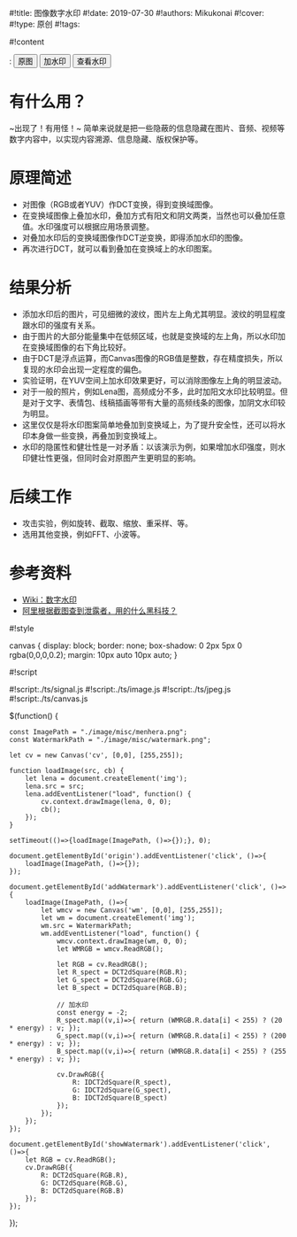 
#!title:    图像数字水印
#!date:     2019-07-30
#!authors:  Mikukonai
#!cover:    
#!type:     原创
#!tags:     

#!content

: <button id="origin" class="MikumarkButton">原图</button> <button id="addWatermark" class="MikumarkButton">加水印</button> <button id="showWatermark" class="MikumarkButton">查看水印</button>

<canvas id="cv" style="width:256px;height:256px;" width="256" height="256"></canvas>

<canvas id="wm" style="width:256px;height:256px;display: none;" width="256" height="256"></canvas>

# 有什么用？

~出现了！有用怪！~ 简单来说就是把一些隐蔽的信息隐藏在图片、音频、视频等数字内容中，以实现内容溯源、信息隐藏、版权保护等。

# 原理简述

- 对图像（RGB或者YUV）作DCT变换，得到变换域图像。
- 在变换域图像上叠加水印，叠加方式有阳文和阴文两类，当然也可以叠加任意值。水印强度可以根据应用场景调整。
- 对叠加水印后的变换域图像作DCT逆变换，即得添加水印的图像。
- 再次进行DCT，就可以看到叠加在变换域上的水印图案。

# 结果分析

- 添加水印后的图片，可见细微的波纹，图片左上角尤其明显。波纹的明显程度跟水印的强度有关系。
- 由于图片的大部分能量集中在低频区域，也就是变换域的左上角，所以水印加在变换域图像的右下角比较好。
- 由于DCT是浮点运算，而Canvas图像的RGB值是整数，存在精度损失，所以复现的水印会出现一定程度的偏色。
- 实验证明，在YUV空间上加水印效果更好，可以消除图像左上角的明显波动。
- 对于一般的照片，例如Lena图，高频成分不多，此时加阳文水印比较明显。但是对于文字、表情包、线稿插画等带有大量的高频线条的图像，加阴文水印较为明显。
- 这里仅仅是将水印图案简单地叠加到变换域上，为了提升安全性，还可以将水印本身做一些变换，再叠加到变换域上。
- 水印的隐匿性和健壮性是一对矛盾：以该演示为例，如果增加水印强度，则水印健壮性更强，但同时会对原图产生更明显的影响。

# 后续工作

- 攻击实验，例如旋转、截取、缩放、重采样、等。
- 选用其他变换，例如FFT、小波等。

# 参考资料

- [Wiki：数字水印](https://zh.wikipedia.org/wiki/%E6%95%B8%E4%BD%8D%E6%B5%AE%E6%B0%B4%E5%8D%B0)
- [阿里根据截图查到泄露者，用的什么黑科技？](https://stgod.com/1482)

#!style

canvas {
    display: block;
    border: none;
    box-shadow: 0 2px 5px 0 rgba(0,0,0,0.2);
    margin: 10px auto 10px auto;
}

#!script

#!script:./ts/signal.js
#!script:./ts/image.js
#!script:./ts/jpeg.js
#!script:./ts/canvas.js



$(function() {

    const ImagePath = "./image/misc/menhera.png";
    const WatermarkPath = "./image/misc/watermark.png";

    let cv = new Canvas('cv', [0,0], [255,255]);

    function loadImage(src, cb) {
        let lena = document.createElement('img');
        lena.src = src;
        lena.addEventListener("load", function() {
            cv.context.drawImage(lena, 0, 0);
            cb();
        });
    }

    setTimeout(()=>{loadImage(ImagePath, ()=>{});}, 0);

    document.getElementById('origin').addEventListener('click', ()=>{
        loadImage(ImagePath, ()=>{});
    });

    document.getElementById('addWatermark').addEventListener('click', ()=>{
        loadImage(ImagePath, ()=>{
            let wmcv = new Canvas('wm', [0,0], [255,255]);
            let wm = document.createElement('img');
            wm.src = WatermarkPath;
            wm.addEventListener("load", function() {
                wmcv.context.drawImage(wm, 0, 0);
                let WMRGB = wmcv.ReadRGB();

                let RGB = cv.ReadRGB();
                let R_spect = DCT2dSquare(RGB.R);
                let G_spect = DCT2dSquare(RGB.G);
                let B_spect = DCT2dSquare(RGB.B);

                // 加水印
                const energy = -2;
                R_spect.map((v,i)=>{ return (WMRGB.R.data[i] < 255) ? (20  * energy) : v; });
                G_spect.map((v,i)=>{ return (WMRGB.R.data[i] < 255) ? (200 * energy) : v; });
                B_spect.map((v,i)=>{ return (WMRGB.R.data[i] < 255) ? (255 * energy) : v; });

                cv.DrawRGB({
                    R: IDCT2dSquare(R_spect),
                    G: IDCT2dSquare(G_spect),
                    B: IDCT2dSquare(B_spect)
                });
            });
        });
    });

    document.getElementById('showWatermark').addEventListener('click', ()=>{
        let RGB = cv.ReadRGB();
        cv.DrawRGB({
            R: DCT2dSquare(RGB.R),
            G: DCT2dSquare(RGB.G),
            B: DCT2dSquare(RGB.B)
        });
    });

});